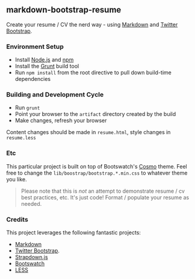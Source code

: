 markdown-bootstrap-resume
-------------------------

Create your resume / CV the nerd way - using [Markdown](http://daringfireball.net/projects/markdown/) and [Twitter Bootstrap](http://twitter.github.io/bootstrap/index.html).

### Environment Setup

* Install [Node.js](http://nodejs.org/) and [npm](https://npmjs.org/)
* Install the [Grunt](http://gruntjs.com/) build tool
* Run `npm install` from the root directive to pull down build-time dependencies

### Building and Development Cycle

* Run `grunt`
* Point your browser to the `artifact` directory created by the build
* Make changes, refresh your browser

Content changes should be made in `resume.html`, style changes in `resume.less`

### Etc

This particular project is built on top of Bootswatch's [Cosmo](http://bootswatch.com/cosmo/) theme.  Feel free to change the `lib/boostrap/bootstrap.*.min.css` to whatever theme you like.

> Please note that this is *not* an attempt to demonstrate resume / cv best practices, etc.  It's just code!  Format / populate your resume as needed.

### Credits

This project leverages the following fantastic projects:

* [Markdown](http://daringfireball.net/projects/markdown/)
* [Twitter Bootstrap](http://twitter.github.io/bootstrap/index.html).
* [Strapdown.js](http://strapdownjs.com/)
* [Bootswatch](http://bootswatch.com/)
* [LESS](http://lesscss.org/)